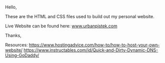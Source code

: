 Hello, 

These are the HTML and CSS files used to build out my personal website. 

Live Website can be found here: www.urbanpistek.com

Thanks, 

Resources:
https://www.hostingadvice.com/how-to/how-to-host-your-own-website/
https://www.instructables.com/id/Quick-and-Dirty-Dynamic-DNS-Using-GoDaddy/
